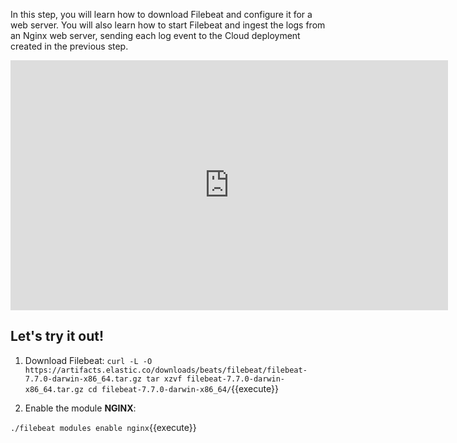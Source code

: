 In this step, you will learn how to download Filebeat and configure it for a web server. You will also learn how to start Filebeat and ingest the logs from an Nginx web server, sending each log event to the Cloud deployment created in the previous step.
<iframe style="width: 700px;height: 400px;" src="https://www.youtube.com/embed/a4_o9QetfWA" frameborder="0" allow="accelerometer; autoplay; encrypted-media; gyroscope; picture-in-picture" allowfullscreen></iframe>

## Let's try it out!

1. Download Filebeat:
`
curl -L -O https://artifacts.elastic.co/downloads/beats/filebeat/filebeat-7.7.0-darwin-x86_64.tar.gz
tar xzvf filebeat-7.7.0-darwin-x86_64.tar.gz
cd filebeat-7.7.0-darwin-x86_64/
`{{execute}}

2. Enable the module **NGINX**:

`./filebeat modules enable nginx`{{execute}}
